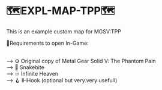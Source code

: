 # 🗺️EXPL-MAP-TPP🗺️
This is an example custom map for MGSV:TPP

🔧Requirements to open In-Game:

<br>
--> ⚙️ Original copy of Metal Gear Solid V: The Phantom Pain <br>
--> 🐍 Snakebite<br>
--> 󠁩󠁩♾️ Infinite Heaven<br>
--> 🪝 IHHook (optional but very.very usefull)<br>
